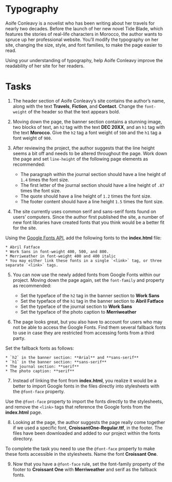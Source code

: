 # Typography
Aoife Conleavy is a novelist who has been writing about her travels for nearly two decades. Before the launch of her new novel Tide Blade, which features the stories of real-life characters in Morocco, the author wants to spruce up her professional website. You’ll modify the typography on her site, changing the size, style, and font families, to make the page easier to read.

Using your understanding of typography, help Aoife Conleavy improve the readability of her site for her readers.

# Tasks

1. The header section of Aoife Conleavy’s site contains the author’s name, along with the text **Travels**, **Fiction**, and **Contact**. Change the `font-weight` of the header so that the text appears bold.

2. Moving down the page, the banner section contains a stunning image, two blocks of text, an `h2` tag with the text **DEC 20XX**, and an `h1` tag with the text **Morocco**. Give the `h2` tag a font weight of `500` and the `h1` tag a font weight of `900`.

3. After reviewing the project, the author suggests that the line height seems a bit off and needs to be altered throughout the page. Work down the page and set `line-height` of the following page elements as recommended:
 
    * The paragraph within the journal section should have a line height of `1.4` times the font size.
    * The first letter of the journal section should have a line height of `.87` times the font size.
    * The quote should have a line height of `1.2` times the font size.
    * The footer content should have a line height `1.5` times the font size.

4. The site currently uses common serif and sans-serif fonts found on users’ computers. Since the author first published the site, a number of new font libraries have created fonts that you think would be a better fit for the site.

 Using the [Google Fonts API](http://fonts.google.com), add the following fonts to the **index.html** file:

    * Abril Fatface
    * Work Sans in font-weight 400, 500, and 800.
    * Merriweather in font-weight 400 and 400 italic
    * You may either link these fonts in a single `<link>` tag, or three separate `<link>` tags.

5. You can now use the newly added fonts from Google Fonts within our project. Moving down the page again, set the `font-family` and property as recommended:

    * Set the typeface of the `h2` tag in the banner section to **Work Sans**
    * Set the typeface of the `h1` tag in the banner section to **Abril Fatface**
    * Set the typeface of the journal section to **Work Sans**
    * Set the typeface of the photo caption to **Merriweather**

6. The page looks great, but you also have to account for users who may not be able to access the Google Fonts. Find them several fallback fonts to use in case they are restricted from accessing fonts from a third party.
 
 Set the fallback fonts as follows:
    
    * `h2` in the banner section: **Arial** and **sans-serif**
    * `h1` in the banner section: **sans-serif**
    * The journal section: **serif**
    * The photo caption: **serif**

7. Instead of linking the font from **index.html**, you realize it would be a better to import Google fonts in the files directly into stylesheets with the `@font-face` property.

 Use the `@font-face` property to import the fonts directly to the stylesheets, and remove the `<link>` tags that reference the Google fonts from the **index.html** page.

8. Looking at the page, the author suggests the page really come together if we used a specific font, **CroissantOne-Regular.ttf**, in the footer. The files have been downloaded and added to our project within the fonts directory.

 To complete the task you need to use the `@font-face` property to make these fonts accessible in the stylesheets. Name the font **Croissant One**.

9. Now that you have a `@font-face` rule, set the font-family property of the footer to **Croissant One** with **Merriweather** and serif as the fallback fonts.